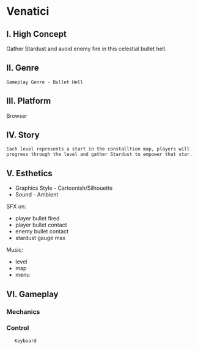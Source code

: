 # Venatici

## I. High Concept

   Gather Stardust and avoid enemy fire in this celestial bullet hell.

## II. Genre
   
    Gameplay Genre - Bullet Hell
   
## III. Platform
  
   Browser
  
## IV. Story

    Each level represents a start in the constalltion map, players will progress through the level and gather Stardust to empower that star.
   
## V. Esthetics
  
  + Graphics Style - Cartoonish/Silhouette
  + Sound - Ambient
  
  SFX on: 
  + player bullet fired
  + player bullet contact
  + enemy bullet contact
  + stardust gauge max
    
  Music:
  + level
  + map
  + menu
    
 ## VI. Gameplay
  
   ### Mechanics
       
   ### Control
       Keyboard
